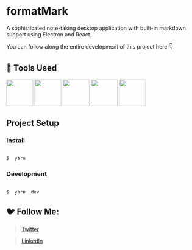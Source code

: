 # formatMark

A sophisticated note-taking desktop application with built-in markdown support using Electron and React.

You can follow along the entire development of this project here 👇

## 🔨 Tools Used

<p  align="justify" display="flex">

<img  height="70"  width="70"  src="https://logodix.com/logo/1658345.png"> <img  height="70"  width="70"  src="https://w7.pngwing.com/pngs/1014/457/png-transparent-electron-node-js-javascript-vue-js-others-electron-rim-package.png"> <img  height="70"  width="70"  src="https://cdn.icon-icons.com/icons2/2415/PNG/512/typescript_original_logo_icon_146317.png"> <img  height="70"  width="70"  src="https://logowik.com/content/uploads/images/jotai4420.logowik.com.webp"> <img  height="70"  width="70"  src="https://w7.pngwing.com/pngs/293/485/png-transparent-tailwind-css-hd-logo.png">

</p>

## Project Setup

### Install

```bash

$  yarn

```

### Development

```bash

$  yarn  dev

```

## 🐦 Follow Me:

> [Twitter](https://x.com/Sayak28001/)

> [LinkedIn](https://www.linkedin.com/in/sayak-halder-290355222/)
